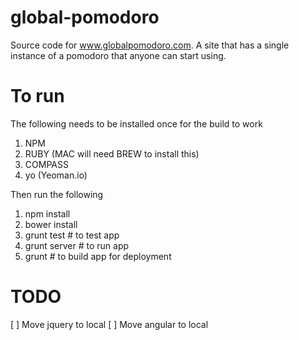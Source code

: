 global-pomodoro
===============

Source code for www.globalpomodoro.com. A site that has a single instance of a pomodoro that anyone can start using.


To run
======

The following needs to be installed once for the build to work

1. NPM
2. RUBY (MAC will need BREW to install this)
3. COMPASS
4. yo (Yeoman.io)

Then run the following

1. npm install
2. bower install
3. grunt test # to test app
4. grunt server # to run app
5. grunt # to build app for deployment


TODO
====
[ ] Move jquery to local
[ ] Move angular to local

